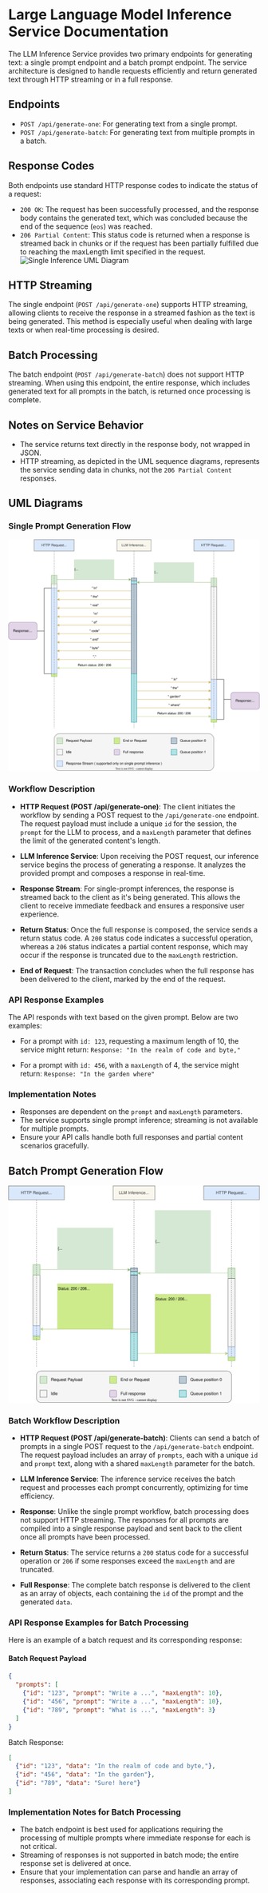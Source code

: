 # Large Language Model Inference Service Documentation

The LLM Inference Service provides two primary endpoints for generating text: a single prompt endpoint and a batch prompt endpoint. The service architecture is designed to handle requests efficiently and return generated text through HTTP streaming or in a full response.
 
## Endpoints
- `POST /api/generate-one`: For generating text from a single prompt.
- `POST /api/generate-batch`: For generating text from multiple prompts in a batch.

## Response Codes
Both endpoints use standard HTTP response codes to indicate the status of a request:

- `200 OK`: The request has been successfully processed, and the response body contains the generated text, which was concluded because the end of the sequence (`eos`) was reached.
- `206 Partial Content`: This status code is returned when a response is streamed back in chunks or if the request has been partially fulfilled due to reaching the maxLength limit specified in the request.
![Single Inference UML Diagram](path-to-single-inference-image)
  
## HTTP Streaming
The single endpoint (`POST /api/generate-one`) supports HTTP streaming, allowing clients to receive the response in a streamed fashion as the text is being generated. This method is especially useful when dealing with large texts or when real-time processing is desired.

## Batch Processing
The batch endpoint (`POST /api/generate-batch`) does not support HTTP streaming. When using this endpoint, the entire response, which includes generated text for all prompts in the batch, is returned once processing is complete.

## Notes on Service Behavior
- The service returns text directly in the response body, not wrapped in JSON.
- HTTP streaming, as depicted in the UML sequence diagrams, represents the service sending data in chunks, not the `206 Partial Content` responses.

## UML Diagrams

### Single Prompt Generation Flow

![LLM Inference Service Workflow](diagrams/rest-api-single-prompt.svg)

### Workflow Description

- **HTTP Request (POST /api/generate-one)**: The client initiates the workflow by sending a POST request to
  the `/api/generate-one` endpoint. The request payload must include a unique `id` for the session, the `prompt` for the
  LLM to process, and a `maxLength` parameter that defines the limit of the generated content's length.

- **LLM Inference Service**: Upon receiving the POST request, our inference service begins the process of generating a
  response. It analyzes the provided prompt and composes a response in real-time.

- **Response Stream**: For single-prompt inferences, the response is streamed back to the client as it's being
  generated. This allows the client to receive immediate feedback and ensures a responsive user experience.

- **Return Status**: Once the full response is composed, the service sends a return status code. A `200` status code
  indicates a successful operation, whereas a `206` status indicates a partial content response, which may occur if the
  response is truncated due to the `maxLength` restriction.

- **End of Request**: The transaction concludes when the full response has been delivered to the client, marked by the
  end of the request.

### API Response Examples

The API responds with text based on the given prompt. Below are two examples:

- For a prompt with `id: 123`, requesting a maximum length of 10, the service might
  return: `Response: "In the realm of code and byte,"`

- For a prompt with `id: 456`, with a `maxLength` of 4, the service might return: `Response: "In the garden where"`

### Implementation Notes

- Responses are dependent on the `prompt` and `maxLength` parameters.
- The service supports single prompt inference; streaming is not available for multiple prompts.
- Ensure your API calls handle both full responses and partial content scenarios gracefully.

## Batch Prompt Generation Flow
![LLM Batch Inference Service Workflow](diagrams/rest-api-batch-prompt.svg)

### Batch Workflow Description

- **HTTP Request (POST /api/generate-batch)**: Clients can send a batch of prompts in a single POST request to the `/api/generate-batch` endpoint. The request payload includes an array of `prompts`, each with a unique `id` and `prompt` text, along with a shared `maxLength` parameter for the batch.

- **LLM Inference Service**: The inference service receives the batch request and processes each prompt concurrently, optimizing for time efficiency.

- **Response**: Unlike the single prompt workflow, batch processing does not support HTTP streaming. The responses for all prompts are compiled into a single response payload and sent back to the client once all prompts have been processed.

- **Return Status**: The service returns a `200` status code for a successful operation or `206` if some responses exceed the `maxLength` and are truncated.

- **Full Response**: The complete batch response is delivered to the client as an array of objects, each containing the `id` of the prompt and the generated `data`.

### API Response Examples for Batch Processing

Here is an example of a batch request and its corresponding response:

#### Batch Request Payload

```json
{
  "prompts": [
    {"id": "123", "prompt": "Write a ...", "maxLength": 10},
    {"id": "456", "prompt": "Write a ...", "maxLength": 10},
    {"id": "789", "prompt": "What is ...", "maxLength": 3}
  ]
}
```

Batch Response:
```json
[
  {"id": "123", "data": "In the realm of code and byte,"},
  {"id": "456", "data": "In the garden"},
  {"id": "789", "data": "Sure! here"}
]
```

### Implementation Notes for Batch Processing
- The batch endpoint is best used for applications requiring the processing of multiple prompts where immediate response for each is not critical.
- Streaming of responses is not supported in batch mode; the entire response set is delivered at once.
- Ensure that your implementation can parse and handle an array of responses, associating each response with its corresponding prompt.
